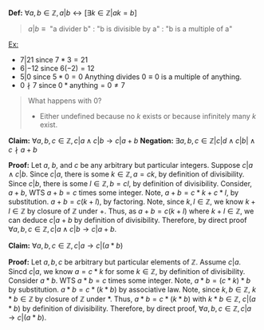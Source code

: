 <b>Def:</b> $\forall a, b \in \mathbb{Z}, a| b \leftrightarrow [\exists k \in \mathbb{Z} | ak = b]$
>$a | b \equiv \text{ "a divider b" : "b is divisible by a" : "b is a multiple of a"}$

<u>Ex:</u> 
- $7 | 21$ since $7*3 = 21$
- $6 | -12$ since $6(-2) = 12$
- $5 | 0$ since $5*0 = 0$
Anything divides $0 \equiv 0$ is a multiple of anything.
- $0 \nmid 7$ since $0*\text{anything} = 0 \neq 7$

> What happens with 0?
> - Either undefined because no $k$ exists or because infinitely many $k$ exist.

<b>Claim:</b> $\forall a,b,c \in \mathbb{Z}, c| a \land c | b \rightarrow c|a + b$
<b>Negation:</b> $\exists a,b,c \in \mathbb{Z} | c | d \land c | b| \land c \nmid a + b$

<b>Proof:</b> Let $a$, $b$, and $c$ be any arbitrary but particular integers.
Suppose $c | a \land c | b$.
Since $c|a$, there is some $k \in \mathbb{Z}, a = ck$, by definition of divisibility.
Since $c|b$, there is some $l\in \mathbb{Z}, b = cl$, by definition of divisibility.
Consider, $a+b$, WTS $a+b=c$ times some integer.
Note, $a+b=c*k+c*l$, by substitution.
	$a+b = c(k + l)$, by factoring.
Note, since $k, l \in \mathbb{Z}$, we know $k+l \in \mathbb{Z}$ by closure of $\mathbb{Z}$ under $+$.
Thus, as $a+b=c(k+l)$ where $k+l \in \mathbb{Z}$, we can deduce $c|a + b$ by definition of divisibility.
Therefore, by direct proof $\forall a,b,c \in \mathbb{Z}, c|a \land c|b \rightarrow c|a + b$.

<b>Claim:</b> $\forall a,b,c \in \mathbb{Z}, c|a \rightarrow c|(a*b)$

<b>Proof:</b> Let $a,b,c$ be arbitrary but particular elements of $\mathbb{Z}$.
Assume $c|a$.
Sincd $c|a$, we know $a=c*k$ for some $k \in \mathbb{Z}$, by definition of divisibility.
Consider $a*b$. WTS $a*b=c$ times some integer.
Note, $a*b =(c*k)*b$ by substitution.
	$a*b=c*(k*b)$ by associative law.
Note, since $k,b \in \mathbb{Z}$, $k*b \in \mathbb{Z}$ by closure of $\mathbb{Z}$ under $*$.
Thus, $a*b=c*(k*b)$ with $k*b \in \mathbb{Z}$, $c|(a*b)$ by definition of divisibility.
Therefore, by direct proof,
	$\forall a,b,c \in \mathbb{Z}, c|a \rightarrow c|(a*b)$.

